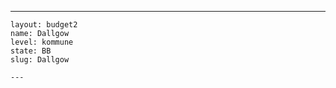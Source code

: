 ---
    layout: budget2
    name: Dallgow
    level: kommune
    state: BB
    slug: Dallgow

    ---


    